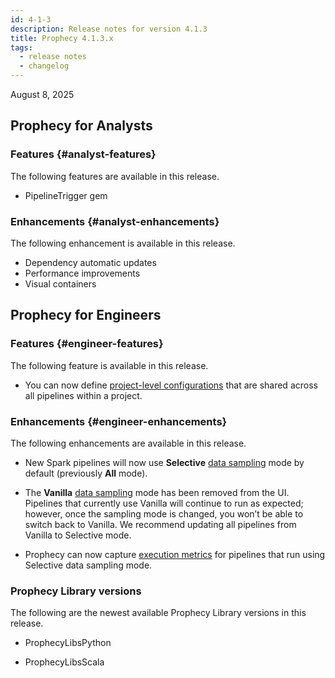 ```yaml
---
id: 4-1-3
description: Release notes for version 4.1.3
title: Prophecy 4.1.3.x
tags:
  - release notes
  - changelog
---
```


August 8, 2025

## Prophecy for Analysts

### Features {#analyst-features}

The following features are available in this release.

- PipelineTrigger gem

### Enhancements {#analyst-enhancements}

The following enhancement is available in this release.

- Dependency automatic updates
- Performance improvements
- Visual containers

## Prophecy for Engineers

### Features {#engineer-features}

The following feature is available in this release.

- You can now define [project-level configurations](/engineers/configurations) that are shared across all pipelines within a project.

### Enhancements {#engineer-enhancements}

The following enhancements are available in this release.

- New Spark pipelines will now use **Selective** [data sampling](/engineers/data-sampling) mode by default (previously **All** mode).

- The **Vanilla** [data sampling](/engineers/data-sampling) mode has been removed from the UI. Pipelines that currently use Vanilla will continue to run as expected; however, once the sampling mode is changed, you won’t be able to switch back to Vanilla. We recommend updating all pipelines from Vanilla to Selective mode.

- Prophecy can now capture [execution metrics](/engineers/execution-metrics/) for pipelines that run using Selective data sampling mode.

### Prophecy Library versions

The following are the newest available Prophecy Library versions in this release.

- ProphecyLibsPython

- ProphecyLibsScala
